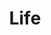 ---
pid: ws45
title: Life
location_transcription: one of the parks
coordinates: "[-75.152184750175, 39.946924019193]"
zipcode: NJ08021
gen_neighborhood: 
neighborhood: 
outside_phl: Clementon NJ
age: '55'
age_range: 50-59
instagram: 
image_file_name: ws_45.jpg
proposal_transcription: just a simple house shape - covered in recovered debris from
  everyday objects used by average citizens from the 300 years of phila history -
  historical society or something similar would have stuff - I have some myself +
  would donate it.
topic: 
topic_summary: 
type: 
keywords_other: 
credit: Susan Santamarina
image_labels: 
twitter: 
facebook: 
permalink: "/monuments/ws45/"
layout: item-page
---